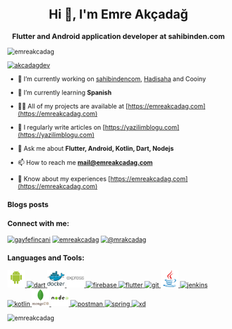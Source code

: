 <h1 align="center">Hi 👋, I'm Emre Akçadağ</h1>
<h3 align="center">Flutter and Android application developer at sahibinden.com</h3>

<p align="left"> <img src="https://komarev.com/ghpvc/?username=emreakcadag&label=Profile%20views&color=0e75b6&style=flat" alt="emreakcadag" /> </p>

<p align="left"> <a href="https://twitter.com/akcadagdev" target="blank"><img src="https://img.shields.io/twitter/follow/akcadagdev?logo=twitter&style=for-the-badge" alt="akcadagdev" /></a> </p>

- 🔭 I’m currently working on [sahibindencom](https://play.google.com/store/apps/details?id=com.sahibinden), [Hadisaha](https://apps.apple.com/tr/app/hadisaha/id1529257561) and Cooiny

- 🌱 I’m currently learning **Spanish**

- 👨‍💻 All of my projects are available at [https://emreakcadag.com](https://emreakcadag.com)

- 📝 I regularly write articles on [https://yazilimblogu.com](https://yazilimblogu.com)

- 💬 Ask me about **Flutter, Android, Kotlin, Dart, Nodejs**

- 📫 How to reach me **mail@emreakcadag.com**

- 📄 Know about my experiences [https://emreakcadag.com](https://emreakcadag.com)

### Blogs posts
<!-- BLOG-POST-LIST:START -->
<!-- BLOG-POST-LIST:END -->

<h3 align="left">Connect with me:</h3>
<p align="left">
<a href="https://twitter.com/gayfefincani" target="blank"><img align="center" src="https://cdn.jsdelivr.net/npm/simple-icons@3.0.1/icons/twitter.svg" alt="gayfefincani" height="30" width="40" /></a>
<a href="https://linkedin.com/in/emreakcadag" target="blank"><img align="center" src="https://cdn.jsdelivr.net/npm/simple-icons@3.0.1/icons/linkedin.svg" alt="emreakcadag" height="30" width="40" /></a>
<a href="https://medium.com/@mrakcadag" target="blank"><img align="center" src="https://cdn.jsdelivr.net/npm/simple-icons@3.0.1/icons/medium.svg" alt="@mrakcadag" height="30" width="40" /></a>
</p>

<h3 align="left">Languages and Tools:</h3>
<p align="left"> <a href="https://developer.android.com" target="_blank"> <img src="https://raw.githubusercontent.com/devicons/devicon/master/icons/android/android-original-wordmark.svg" alt="android" width="40" height="40"/> </a> <a href="https://dart.dev" target="_blank"> <img src="https://www.vectorlogo.zone/logos/dartlang/dartlang-icon.svg" alt="dart" width="40" height="40"/> </a> <a href="https://www.docker.com/" target="_blank"> <img src="https://raw.githubusercontent.com/devicons/devicon/master/icons/docker/docker-original-wordmark.svg" alt="docker" width="40" height="40"/> </a> <a href="https://expressjs.com" target="_blank"> <img src="https://raw.githubusercontent.com/devicons/devicon/master/icons/express/express-original-wordmark.svg" alt="express" width="40" height="40"/> </a> <a href="https://firebase.google.com/" target="_blank"> <img src="https://www.vectorlogo.zone/logos/firebase/firebase-icon.svg" alt="firebase" width="40" height="40"/> </a> <a href="https://flutter.dev" target="_blank"> <img src="https://www.vectorlogo.zone/logos/flutterio/flutterio-icon.svg" alt="flutter" width="40" height="40"/> </a> <a href="https://git-scm.com/" target="_blank"> <img src="https://www.vectorlogo.zone/logos/git-scm/git-scm-icon.svg" alt="git" width="40" height="40"/> </a> <a href="https://www.java.com" target="_blank"> <img src="https://raw.githubusercontent.com/devicons/devicon/master/icons/java/java-original.svg" alt="java" width="40" height="40"/> </a> <a href="https://www.jenkins.io" target="_blank"> <img src="https://www.vectorlogo.zone/logos/jenkins/jenkins-icon.svg" alt="jenkins" width="40" height="40"/> </a> <a href="https://kotlinlang.org" target="_blank"> <img src="https://www.vectorlogo.zone/logos/kotlinlang/kotlinlang-icon.svg" alt="kotlin" width="40" height="40"/> </a> <a href="https://www.mongodb.com/" target="_blank"> <img src="https://raw.githubusercontent.com/devicons/devicon/master/icons/mongodb/mongodb-original-wordmark.svg" alt="mongodb" width="40" height="40"/> </a> <a href="https://nodejs.org" target="_blank"> <img src="https://raw.githubusercontent.com/devicons/devicon/master/icons/nodejs/nodejs-original-wordmark.svg" alt="nodejs" width="40" height="40"/> </a> <a href="https://postman.com" target="_blank"> <img src="https://www.vectorlogo.zone/logos/getpostman/getpostman-icon.svg" alt="postman" width="40" height="40"/> </a> <a href="https://spring.io/" target="_blank"> <img src="https://www.vectorlogo.zone/logos/springio/springio-icon.svg" alt="spring" width="40" height="40"/> </a> <a href="https://www.adobe.com/products/xd.html" target="_blank"> <img src="https://cdn.worldvectorlogo.com/logos/adobe-xd.svg" alt="xd" width="40" height="40"/> </a> </p>

<p><img align="center" src="https://github-readme-stats.vercel.app/api/top-langs?username=emreakcadag&show_icons=true&locale=en&layout=compact" alt="emreakcadag" /></p>

